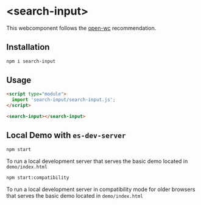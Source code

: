 # \<search-input>

This webcomponent follows the [open-wc](https://github.com/open-wc/open-wc) recommendation.

## Installation
```bash
npm i search-input
```

## Usage
```html
<script type="module">
  import 'search-input/search-input.js';
</script>

<search-input></search-input>
```



## Local Demo with `es-dev-server`
```bash
npm start
```
To run a local development server that serves the basic demo located in `demo/index.html`

```bash
npm start:compatibility
```
To run a local development server in compatibility mode for older browsers that serves the basic demo located in `demo/index.html`
